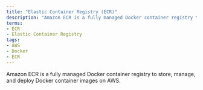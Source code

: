 ```yaml
---
title: "Elastic Container Registry (ECR)"
description: "Amazon ECR is a fully managed Docker container registry to store, manage, and deploy Docker container images on AWS."
terms:
- ECR
- Elastic Container Registry
tags:
- AWS
- Docker
- ECR
---
```

Amazon ECR is a fully managed Docker container registry to store, manage, and deploy Docker container images on AWS.